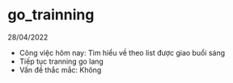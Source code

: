 # go_trainning 
28/04/2022
- Công việc hôm nay: Tìm hiểu về theo list được giao buổi sáng
- Tiếp tục tranning go lang
- Vấn đề thắc mắc: Không
